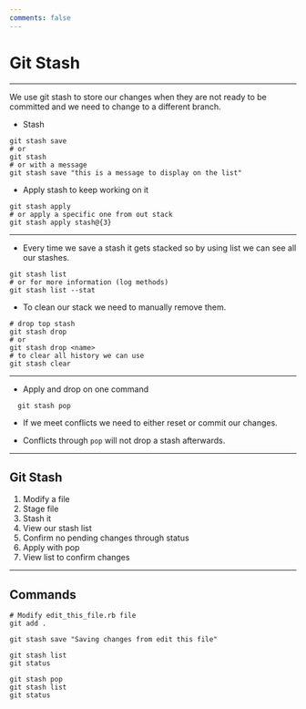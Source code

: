 ```yaml
---
comments: false
---
```


# Git Stash

----------

We use git stash to store our changes when they are not ready to be committed
and we need to change to a different branch.

* Stash
```
git stash save
# or
git stash
# or with a message
git stash save "this is a message to display on the list"
```

* Apply stash to keep working on it
```
git stash apply
# or apply a specific one from out stack
git stash apply stash@{3}
```

----------

* Every time we save a stash it gets stacked so by using list we can see all our
stashes.

```
git stash list
# or for more information (log methods)
git stash list --stat
```

* To clean our stack we need to manually remove them.

```
# drop top stash
git stash drop
# or
git stash drop <name>
# to clear all history we can use
git stash clear
```

----------

* Apply and drop on one command

```
  git stash pop
```

* If we meet conflicts we need to either reset or commit our changes.

* Conflicts through `pop` will not drop a stash afterwards.

----------

## Git Stash

1. Modify a file
2. Stage file
3. Stash it
4. View our stash list
5. Confirm no pending changes through status
5. Apply with pop
6. View list to confirm changes

----------

## Commands

```
# Modify edit_this_file.rb file
git add .

git stash save "Saving changes from edit this file"

git stash list
git status

git stash pop
git stash list
git status
```
